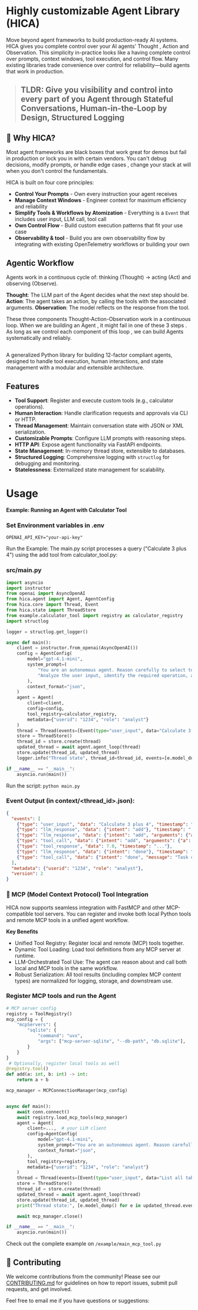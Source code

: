 # Highly customizable Agent Library (HICA)

Move beyond agent frameworks to build production-ready AI systems.
HICA gives you complete control over your AI agents' Thought , Action and Observation. This simplicity in-practice looks like a having complete control over prompts, context windows, tool execution, and control flow. Many existing libraries trade convenience over control for reliability—build agents that work in production.
> ## TLDR: Give you visibility and control into every part of you Agent through Stateful Conversations, Human-in-the-Loop by Design, Structured Logging
## 🎯 Why HICA?

Most agent frameworks are black boxes that work great for demos but fail in production or lock you in with certain vendors. You can't debug decisions, modify prompts, or handle edge cases , change your stack at will when you don't control the fundamentals.

HICA is built on four core principles:

- **Control Your Prompts** - Own every instruction your agent receives
- **Manage Context Windows** - Engineer context for maximum efficiency and reliability  
- **Simplify Tools & Workflows by Atomization** - Everything is a `Event` that includes user input, LLM call, tool call
- **Own Control Flow** - Build custom execution patterns that fit your use case
- **Observability & tool** - Build you are own observability flow by integrating with existing OpenTelemetry workflows or building your own

## Agentic Workflow
Agents work in a continuous cycle of: thinking (Thought) → acting (Act) and observing (Observe).

**Thought**: The LLM part of the Agent decides what the next step should be.
**Action**: The agent takes an action, by calling the tools with the associated arguments.
**Observation**: The model reflects on the response from the tool.

These three components Thought-Action-Observation work in a continuous loop. When we are building an Agent , it might fail in one of these 3 steps .
As long as we control each component of this loop , we can build Agents systematically and reliably.

## 

A generalized Python library for building 12-factor compliant agents, designed to handle tool execution, human interactions, and state management with a modular and extensible architecture.

## Features
- **Tool Support**: Register and execute custom tools (e.g., calculator operations).
- **Human Interaction**: Handle clarification requests and approvals via CLI or HTTP.
- **Thread Management**: Maintain conversation state with JSON or XML serialization.
- **Customizable Prompts**: Configure LLM prompts with reasoning steps.
- **HTTP API**: Expose agent functionality via FastAPI endpoints.
- **State Management**: In-memory thread store, extensible to databases.
- **Structured Logging**: Comprehensive logging with `structlog` for debugging and monitoring.
- **Statelessness**: Externalized state management for scalability.

# Usage
**Example: Running an Agent with Calculator Tool**
### Set Environment variables in .env 
`OPENAI_API_KEY="your-api-key"`


Run the Example:
The main.py script processes a query ("Calculate 3 plus 4") using the add tool from calculator_tool.py:


### src/main.py
```python
import asyncio
import instructor
from openai import AsyncOpenAI
from hica.agent import Agent, AgentConfig
from hica.core import Thread, Event
from hica.state import ThreadStore
from example.calculator_tool import registry as calculator_registry
import structlog

logger = structlog.get_logger()

async def main():
    client = instructor.from_openai(AsyncOpenAI())
    config = AgentConfig(
        model="gpt-4.1-mini",
        system_prompt=(
            "You are an autonomous agent. Reason carefully to select tools based on their name, description, and parameters. "
            "Analyze the user input, identify the required operation, and determine if clarification is needed."
        ),
        context_format="json",
    )
    agent = Agent(
        client=client,
        config=config,
        tool_registry=calculator_registry,
        metadata={"userid": "1234", "role": "analyst"}
    )
    thread = Thread(events=[Event(type="user_input", data="Calculate 3 plus 4")])
    store = ThreadStore()
    thread_id = store.create(thread)
    updated_thread = await agent.agent_loop(thread)
    store.update(thread_id, updated_thread)
    logger.info("Thread state", thread_id=thread_id, events=[e.model_dump() for e in updated_thread.events])

if __name__ == "__main__":
    asyncio.run(main())
```
Run the script:
`python main.py`



### Event Output (in context/<thread_id>.json):
```json
{
  "events": [
    {"type": "user_input", "data": "Calculate 3 plus 4", "timestamp": "..."},
    {"type": "llm_response", "data": {"intent": "add"}, "timestamp": "..."},
    {"type": "llm_response", "data": {"intent": "add", "arguments": {"a": 3.0, "b": 4.0}}, "timestamp": "..."},
    {"type": "tool_call", "data": {"intent": "add", "arguments": {"a": 3.0, "b": 4.0}}, "timestamp": "..."},
    {"type": "tool_response", "data": 7.0, "timestamp": "..."},
    {"type": "llm_response", "data": {"intent": "done"}, "timestamp": "..."},
    {"type": "tool_call", "data": {"intent": "done", "message": "Task completed by agent."}, "timestamp": "..."}
  ],
  "metadata": {"userid": "1234", "role": "analyst"},
  "version": 2
}

```

### 🚀  MCP (Model Context Protocol) Tool Integration
HICA now supports seamless integration with FastMCP and other MCP-compatible tool servers.
You can register and invoke both local Python tools and remote MCP tools in a unified agent workflow.

**Key Benefits**
- Unified Tool Registry: Register local and remote (MCP) tools together.
- Dynamic Tool Loading: Load tool definitions from any MCP server at runtime.
- LLM-Orchestrated Tool Use: The agent can reason about and call both local and MCP tools in the same workflow.
- Robust Serialization: All tool results (including complex MCP content types) are normalized for logging, storage, and downstream use.

### Register MCP tools and run the Agent 
```python
# MCP server config
registry = ToolRegistry()
mcp_config = {
    "mcpServers": {
        "sqlite": {
            "command": "uvx",
            "args": ["mcp-server-sqlite", "--db-path", "db.sqlite"],
        }
    }
}
 # Optionally, register local tools as well
@registry.tool()
def add(a: int, b: int) -> int:
    return a + b

mcp_manager = MCPConnectionManager(mcp_config)


async def main():
    await conn.connect()
    await registry.load_mcp_tools(mcp_manager)
    agent = Agent(
        client=...,  # your LLM client
        config=AgentConfig(
            model="gpt-4.1-mini",
            system_prompt="You are an autonomous agent. Reason carefully to select tools based on their name, description, and parameters.",
            context_format="json",
        ),
        tool_registry=registry,
        metadata={"userid": "1234", "role": "analyst"}
    )
    thread = Thread(events=[Event(type="user_input", data="List all tables in the database")])
    store = ThreadStore()
    thread_id = store.create(thread)
    updated_thread = await agent.agent_loop(thread)
    store.update(thread_id, updated_thread)
    print("Thread state:", [e.model_dump() for e in updated_thread.events])

    await mcp_manager.close()

if __name__ == "__main__":
    asyncio.run(main())
```
Check out the complete example on `/example/main_mcp_tool.py`

## 🤝 Contributing

We welcome contributions from the community! Please see our [CONTRIBUTING.md](CONTRIBUTING.md) for guidelines on how to report issues, submit pull requests, and get involved.


Feel free to email me if you have questions or suggestions:
